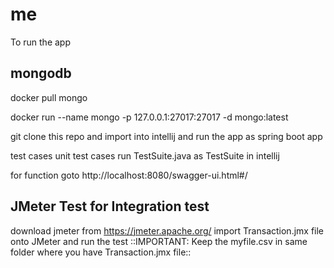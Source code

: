 # me

To run the app

## mongodb
docker pull mongo 

docker run --name mongo -p 127.0.0.1:27017:27017 -d mongo:latest

git clone this repo and import into intellij and run the app as spring boot app

test cases unit test cases run TestSuite.java as TestSuite in intellij

for function goto http://localhost:8080/swagger-ui.html#/

## JMeter Test for Integration test

download jmeter from https://jmeter.apache.org/
import Transaction.jmx file onto JMeter
and run the test ::IMPORTANT: Keep the myfile.csv in same folder where you have Transaction.jmx file::
